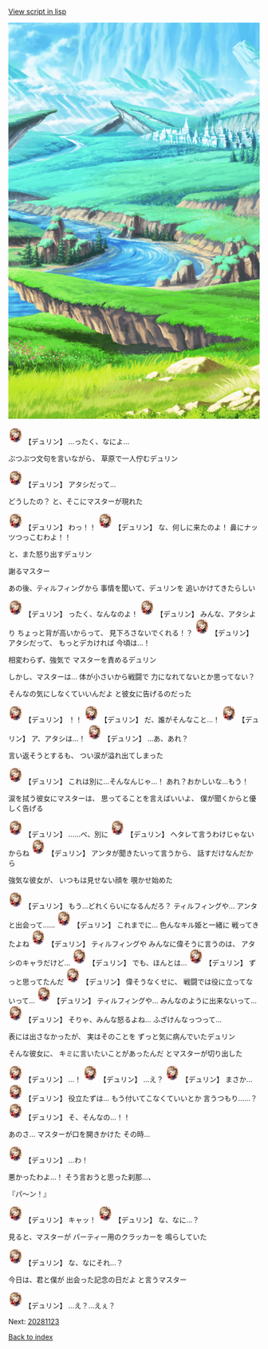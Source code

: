 [View script in lisp](../scripts/20281122.txt)

![plain.png](../images/backgrounds/plain.png)

<img src="../images/units/202811.png" alt="202811.png" height="34"/>
【デュリン】
…ったく、なによ…

ぶつぶつ文句を言いながら、
草原で一人佇むデュリン

<img src="../images/units/202811.png" alt="202811.png" height="34"/>
【デュリン】
アタシだって…

どうしたの？
と、そこにマスターが現れた

<img src="../images/units/202811.png" alt="202811.png" height="34"/>
【デュリン】
わっ！！

<img src="../images/units/202811.png" alt="202811.png" height="34"/>
【デュリン】
な、何しに来たのよ！
鼻にナッツつっこむわよ！！

と、また怒り出すデュリン

謝るマスター

あの後、ティルフィングから
事情を聞いて、デュリンを
追いかけてきたらしい

<img src="../images/units/202811.png" alt="202811.png" height="34"/>
【デュリン】
ったく、なんなのよ！

<img src="../images/units/202811.png" alt="202811.png" height="34"/>
【デュリン】
みんな、アタシより
ちょっと背が高いからって、
見下ろさないでくれる！？

<img src="../images/units/202811.png" alt="202811.png" height="34"/>
【デュリン】
アタシだって、
もっとデカければ
今頃は…！

相変わらず、強気で
マスターを責めるデュリン

しかし、マスターは…
体が小さいから戦闘で
力になれてないとか思ってない？

そんなの気にしなくていいんだよ
と彼女に告げるのだった

<img src="../images/units/202811.png" alt="202811.png" height="34"/>
【デュリン】
！！

<img src="../images/units/202811.png" alt="202811.png" height="34"/>
【デュリン】
だ、誰がそんなこと…！

<img src="../images/units/202811.png" alt="202811.png" height="34"/>
【デュリン】
ア、アタシは…！

<img src="../images/units/202811.png" alt="202811.png" height="34"/>
【デュリン】
…あ、あれ？

言い返そうとするも、
つい涙が溢れ出てしまった

<img src="../images/units/202811.png" alt="202811.png" height="34"/>
【デュリン】
これは別に…そんなんじゃ…！
あれ？おかしいな…もう！

涙を拭う彼女にマスターは、
思ってることを言えばいいよ、
僕が聞くからと優しく告げる

<img src="../images/units/202811.png" alt="202811.png" height="34"/>
【デュリン】
……べ、別に

<img src="../images/units/202811.png" alt="202811.png" height="34"/>
【デュリン】
ヘタレて言うわけじゃないからね

<img src="../images/units/202811.png" alt="202811.png" height="34"/>
【デュリン】
アンタが聞きたいって言うから、
話すだけなんだから

強気な彼女が、
いつもは見せない顔を
覗かせ始めた

<img src="../images/units/202811.png" alt="202811.png" height="34"/>
【デュリン】
もう…どれくらいになるんだろ？
ティルフィングや…
アンタと出会って……

<img src="../images/units/202811.png" alt="202811.png" height="34"/>
【デュリン】
これまでに…
色んなキル姫と一緒に
戦ってきたよね

<img src="../images/units/202811.png" alt="202811.png" height="34"/>
【デュリン】
ティルフィングや
みんなに偉そうに言うのは、
アタシのキャラだけど…

<img src="../images/units/202811.png" alt="202811.png" height="34"/>
【デュリン】
でも、ほんとは…

<img src="../images/units/202811.png" alt="202811.png" height="34"/>
【デュリン】
ずっと思ってたんだ

<img src="../images/units/202811.png" alt="202811.png" height="34"/>
【デュリン】
偉そうなくせに、
戦闘では役に立ってないって…

<img src="../images/units/202811.png" alt="202811.png" height="34"/>
【デュリン】
ティルフィングや…
みんなのように出来ないって…

<img src="../images/units/202811.png" alt="202811.png" height="34"/>
【デュリン】
そりゃ、みんな怒るよね…
ふざけんなっつって…

表には出さなかったが、
実はそのことを
ずっと気に病んでいたデュリン

そんな彼女に、
キミに言いたいことがあったんだ
とマスターが切り出した

<img src="../images/units/202811.png" alt="202811.png" height="34"/>
【デュリン】
…！

<img src="../images/units/202811.png" alt="202811.png" height="34"/>
【デュリン】
…え？

<img src="../images/units/202811.png" alt="202811.png" height="34"/>
【デュリン】
まさか…

<img src="../images/units/202811.png" alt="202811.png" height="34"/>
【デュリン】
役立たずは…
もう付いてこなくていいとか
言うつもり……？

<img src="../images/units/202811.png" alt="202811.png" height="34"/>
【デュリン】
そ、そんなの…！！

あのさ…
マスターが口を開きかけた
その時…

<img src="../images/units/202811.png" alt="202811.png" height="34"/>
【デュリン】
…わ！

悪かったわよ…！
そう言おうと思った刹那…、

『パ～ン！』

<img src="../images/units/202811.png" alt="202811.png" height="34"/>
【デュリン】
キャッ！

<img src="../images/units/202811.png" alt="202811.png" height="34"/>
【デュリン】
な、なに…？

見ると、マスターが
パーティー用のクラッカーを
鳴らしていた

<img src="../images/units/202811.png" alt="202811.png" height="34"/>
【デュリン】
な、なにそれ…？

今日は、君と僕が
出会った記念の日だよ
と言うマスター

<img src="../images/units/202811.png" alt="202811.png" height="34"/>
【デュリン】
…え？…えぇ？


Next: [20281123](20281123.md)

[Back to index](index.md)
